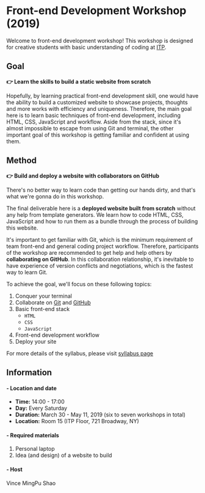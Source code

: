 # Front-end Development Workshop (2019)

Welcome to front-end development workshop! This workshop is designed for creative students with basic understanding of coding at [ITP](https://tisch.nyu.edu/itp).


## Goal

**👉 Learn the skills to build a static website from scratch**

Hopefully, by learning practical front-end development skill, one would have the ability to build a customized website to showcase projects, thoughts and more works with efficiency and uniqueness. Therefore, the main goal here is to learn basic techniques of front-end development, including HTML, CSS, JavaScript and workflow. Aside from the stack, since it's almost impossible to escape from using Git and terminal, the other important goal of this workshop is getting familiar and confident at using them.


## Method

**👉 Build and deploy a website with collaborators on GitHub**

There's no better way to learn code than getting our hands dirty, and that's what we're gonna do in this workshop.

The final deliverable here is a **deployed website built from scratch** without any help from template generators. We learn how to code HTML, CSS, JavaScript and how to run them as a bundle through the process of building this website.

It's important to get familiar with Git, which is the minimum requirement of team front-end and general coding project workflow. Therefore, participants of the workshop are recommended to get help and help others by **collaborating on GitHub**. In this collaboration relationship, it's inevitable to have experience of version conflicts and negotiations, which is the fastest way to learn Git.

To achieve the goal, we'll focus on these following topics:

1. Conquer your terminal
2. Collaborate on [Git](https://git-scm.com/) and [GitHub](https://github.com/)
3. Basic front-end stack
	- `HTML`
	- `CSS`
	- `JavaScript`
4. Front-end development workflow
5. Deploy your site

For more details of the syllabus, please visit [syllabus page](itp-front-end/syllabus)


## Information

#### - Location and date

- **Time:** 14:00 - 17:00
- **Day:** Every Saturday
- **Duration:** March 30 - May 11, 2019 (six to seven workshops in total)
- **Location:** Room 15 (ITP Floor, 721 Broadway, NY)

#### - Required materials

1. Personal laptop
2. Idea (and design) of a website to build

#### - Host

Vince MingPu Shao

